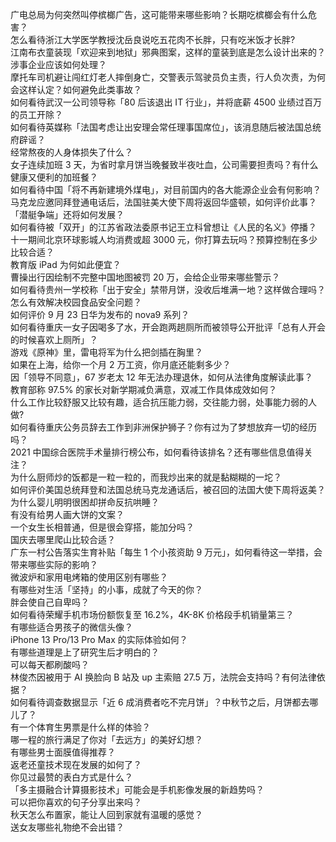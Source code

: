 广电总局为何突然叫停槟榔广告，这可能带来哪些影响？长期吃槟榔会有什么危害？  
怎么看待浙江大学医学教授沈岳良说吃五花肉不长胖，只有吃米饭才长胖?  
江南布衣童装现「欢迎来到地狱」邪典图案，这样的童装到底是怎么设计出来的？涉事企业应该如何处理？  
摩托车司机避让闯红灯老人摔倒身亡，交警表示驾驶员负主责，行人负次责，为何会这样认定？如何避免此类事故？  
如何看待武汉一公司领导称「80 后该退出 IT 行业」，并将底薪 4500 业绩过百万的员工开除？  
如何看待英媒称「法国考虑让出安理会常任理事国席位」，该消息随后被法国总统府辟谣？  
经常熬夜的人身体损失了什么？  
女子连续加班 3 天，为省时拿月饼当晚餐致半夜吐血，公司需要担责吗？有什么健康又便利的加班餐？  
如何看待中国「将不再新建境外煤电」，对目前国内的各大能源企业会有何影响？  
马克龙应邀同拜登通电话后，法国驻美大使下周将返回华盛顿，如何评价此事？「潜艇争端」还将如何发展？  
如何看待被「双开」的江苏省政法委原书记王立科曾想让《人民的名义》停播？  
十一期间北京环球影城人均消费或超 3000 元，你打算去玩吗？预算控制在多少比较合适？  
教育版 iPad 为何如此便宜？  
曹操出行因绘制不完整中国地图被罚 20 万，会给企业带来哪些警示？  
如何看待贵州一学校称「出于安全」禁带月饼，没收后堆满一地？这样做合理吗？怎么有效解决校园食品安全问题？  
如何评价 9 月 23 日华为发布的 nova9 系列？  
如何看待重庆一女子因喝多了水，开会跑两趟厕所而被领导公开批评「总有人开会的时候喜欢上厕所」？  
游戏《原神》里，雷电将军为什么把剑插在胸里？  
如果在上海，给你一个月 2 万工资，你月底还能剩多少？  
因「领导不同意」，67 岁老太 12 年无法办理退休，如何从法律角度解读此事？  
教育部称 97.5% 的家长对新学期减负满意，双减工作具体成效如何？  
什么工作比较舒服又比较有趣，适合抗压能力弱，交往能力弱，处事能力弱的人做?  
如何看待重庆公务员辞去工作到非洲保护狮子？你有过为了梦想放弃一切的经历吗？  
2021 中国综合医院手术量排行榜公布，如何看待该排名？还有哪些信息值得关注？  
为什么厨师炒的饭都是一粒一粒的，而我炒出来的就是黏糊糊的一坨？  
如何评价美国总统拜登和法国总统马克龙通话后，被召回的法国大使下周将返美？  
为什么婴儿明明很困却拼命反抗哄睡？  
有没有给男人画大饼的文案？  
一个女生长相普通，但是很会穿搭，能加分吗？  
国庆去哪里爬山比较合适？  
广东一村公告落实生育补贴「每生 1 个小孩资助 9 万元」，如何看待这一举措，会带来哪些实际的影响？  
微波炉和家用电烤箱的使用区别有哪些？  
有哪些对生活「坚持」的小事，成就了今天的你？  
胖会使自己自卑吗？  
如何看待荣耀手机市场份额恢复至 16.2%，4K-8K 价格段手机销量第三？  
有哪些适合男孩子的微信头像？  
iPhone 13 Pro/13 Pro Max 的实际体验如何？  
有哪些道理是上了研究生后才明白的？  
可以每天都刷酸吗？  
林俊杰因被用于 AI 换脸向 B 站及 up 主索赔 27.5 万，法院会支持吗？有何法律依据？  
如何看待调查数据显示「近 6 成消费者吃不完月饼」？中秋节之后，月饼都去哪儿了？  
有一个体育生男票是什么样的体验？  
哪一程的旅行满足了你对「去远方」的美好幻想？  
有哪些男士面膜值得推荐？  
返老还童技术现在发展的如何了？  
你见过最赞的表白方式是什么？  
「多主摄融合计算摄影技术」可能会是手机影像发展的新趋势吗？  
可以把你喜欢的句子分享出来吗？  
秋天怎么布置家，能让人回到家就有温暖的感觉？  
送女友哪些礼物绝不会出错？  
